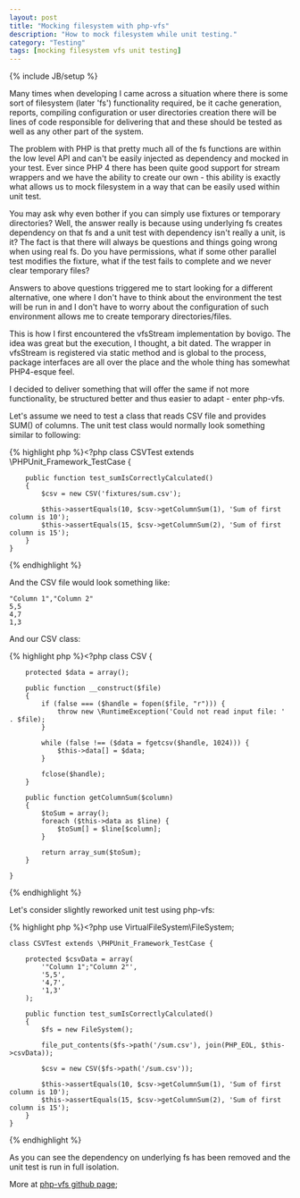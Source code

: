 ```yaml
---
layout: post
title: "Mocking filesystem with php-vfs"
description: "How to mock filesystem while unit testing."
category: "Testing"
tags: [mocking filesystem vfs unit testing]
---
```

{% include JB/setup %}


Many times when developing I came across a situation where there is some sort of filesystem (later 'fs') functionality
required, be it cache generation, reports, compiling configuration or user directories creation there will be lines of
code responsible for delivering that and these should be tested as well as any other part of the system.

The problem with PHP is that pretty much all of the fs functions are within the low level API and can't be easily injected as dependency
and mocked in your test. Ever since PHP 4 there has been quite good support for stream wrappers and we have the ability
to create our own - this ability is exactly what allows us to mock filesystem in a way that can be easily used within
unit test.

You may ask why even bother if you can simply use fixtures or temporary directories? Well, the answer really is because
using underlying fs creates dependency on that fs and a unit test with dependency isn't really a unit, is it? The fact is
that there will always be questions and things going wrong when using real fs. Do you have permissions, what
if some other parallel test modifies the fixture, what if the test fails to complete and we never clear temporary files?

Answers to above questions triggered me to start looking for a different alternative, one where I don't have to think
about the environment the test will be run in and I don't have to worry about the configuration of such environment
allows me to create temporary directories/files.

This is how I first encountered the vfsStream implementation by bovigo. The idea was great but the execution, I thought, a bit dated.
The wrapper in vfsStream is registered via static method and is global to the process, package interfaces are all over the
place and the whole thing has somewhat PHP4-esque feel.

I decided to deliver something that will offer the same if not more functionality, be structured better and thus easier to adapt - enter php-vfs.

Let's assume we need to test a class that reads CSV file and provides SUM() of columns. The unit test class would normally look something similar to following:

{% highlight php %}<?php
    class CSVTest extends \PHPUnit_Framework_TestCase {

        public function test_sumIsCorrectlyCalculated()
        {
            $csv = new CSV('fixtures/sum.csv');

            $this->assertEquals(10, $csv->getColumnSum(1), 'Sum of first column is 10');
            $this->assertEquals(15, $csv->getColumnSum(2), 'Sum of first column is 15');
        }
    }
{% endhighlight %} 

And the CSV file would look something like:

    "Column 1","Column 2"
    5,5
    4,7
    1,3


And our CSV class:

{% highlight php %}<?php
    class CSV {

        protected $data = array();

        public function __construct($file)
        {
            if (false === ($handle = fopen($file, "r"))) {
                throw new \RuntimeException('Could not read input file: ' . $file);
            }

            while (false !== ($data = fgetcsv($handle, 1024))) {
                $this->data[] = $data;
            }

            fclose($handle);
        }

        public function getColumnSum($column)
        {
            $toSum = array();
            foreach ($this->data as $line) {
                $toSum[] = $line[$column];
            }

            return array_sum($toSum);
        }

    }
{% endhighlight %}

 Let's consider slightly reworked unit test using php-vfs:

{% highlight php %}<?php
    use VirtualFileSystem\FileSystem;

    class CSVTest extends \PHPUnit_Framework_TestCase {

        protected $csvData = array(
            '"Column 1";"Column 2"',
            '5,5',
            '4,7',
            '1,3'
        );

        public function test_sumIsCorrectlyCalculated()
        {
            $fs = new FileSystem();

            file_put_contents($fs->path('/sum.csv'), join(PHP_EOL, $this->csvData));

            $csv = new CSV($fs->path('/sum.csv'));

            $this->assertEquals(10, $csv->getColumnSum(1), 'Sum of first column is 10');
            $this->assertEquals(15, $csv->getColumnSum(2), 'Sum of first column is 15');
        }
    }
{% endhighlight %}

As you can see the dependency on underlying fs has been removed and the unit test is run in full isolation.

More at [php-vfs github page](http://thornag.github.io/php-vfs);
